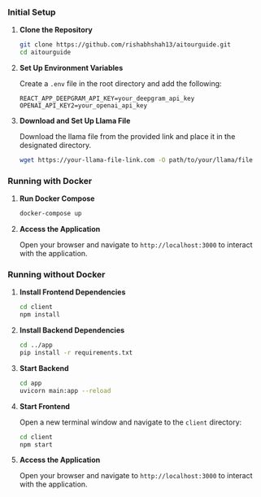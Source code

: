 ### Initial Setup

1. **Clone the Repository**

   ```bash
   git clone https://github.com/rishabhshah13/aitourguide.git
   cd aitourguide
   ```

2. **Set Up Environment Variables**

   Create a `.env` file in the root directory and add the following:

   ```env
   REACT_APP_DEEPGRAM_API_KEY=your_deepgram_api_key
   OPENAI_API_KEY2=your_openai_api_key
   ```

3. **Download and Set Up Llama File**

   Download the llama file from the provided link and place it in the designated directory.

   ```bash
   wget https://your-llama-file-link.com -O path/to/your/llama/file
   ```

### Running with Docker

1. **Run Docker Compose**

   ```bash
   docker-compose up
   ```

2. **Access the Application**

   Open your browser and navigate to `http://localhost:3000` to interact with the application.


### Running without Docker

1. **Install Frontend Dependencies**

   ```bash
   cd client
   npm install
   ```

2. **Install Backend Dependencies**

   ```bash
   cd ../app
   pip install -r requirements.txt
   ```

3. **Start Backend**

   ```bash
   cd app
   uvicorn main:app --reload
   ```

4. **Start Frontend**

   Open a new terminal window and navigate to the `client` directory:

   ```bash
   cd client
   npm start
   ```

5. **Access the Application**

   Open your browser and navigate to `http://localhost:3000` to interact with the application.